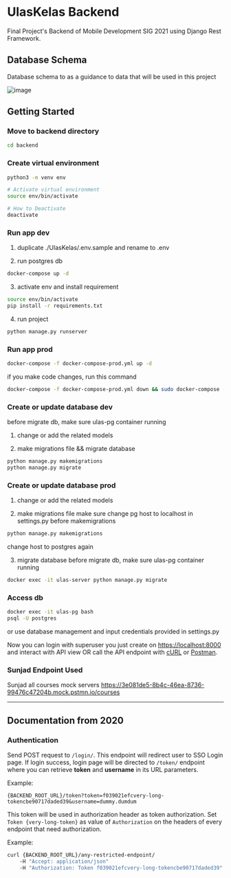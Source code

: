 # UlasKelas Backend

Final Project's Backend of Mobile Development SIG 2021 using Django Rest Framework.



## Database Schema

Database schema to as a guidance to data that will be used in this project

![image](https://user-images.githubusercontent.com/41831375/140859530-1576ebcf-9a2b-47ce-8f9d-c593195f2eff.png)

## Getting Started

### Move to backend directory

```bash
cd backend
```

### Create virtual environment

```bash
python3 -m venv env

# Activate virtual environment
source env/bin/activate

# How to Deactivate
deactivate
```

### Run app dev

1. duplicate ./UlasKelas/.env.sample and rename to .env

2. run postgres db
```bash
docker-compose up -d
```

3. activate env and install requirement
```bash
source env/bin/activate
pip install -r requirements.txt
```

4. run project
```bash
python manage.py runserver
```

### Run app prod

```bash
docker-compose -f docker-compose-prod.yml up -d
```

if you make code changes, run this command

```bash
docker-compose -f docker-compose-prod.yml down && sudo docker-compose -f docker-compose-prod.yml build && docker-compose -f docker-compose-prod.yml up -d
```

### Create or update database dev

before migrate db, make sure ulas-pg container running

1. change or add the related models

2. make migrations file && migrate database
```bash
python manage.py makemigrations
python manage.py migrate
```

### Create or update database prod

1. change or add the related models

2. make migrations file
make sure change pg host to localhost in settings.py before makemigrations
```bash
python manage.py makemigrations
```
change host to postgres again

3. migrate database
before migrate db, make sure ulas-pg container running

```bash
docker exec -it ulas-server python manage.py migrate
```

### Access db

```bash
docker exec -it ulas-pg bash
psql -U postgres
```

or use database management and input credentials provided in settings.py

Now you can login with superuser you just create on <https://localhost:8000> and interact with API view OR call the API endpoint with [cURL](https://curl.haxx.se/) or [Postman](https://www.postman.com/).

### Sunjad Endpoint Used

Sunjad all courses mock servers
https://3e081de5-8b4c-46ea-8736-99476c47204b.mock.pstmn.io/courses 


-------

## Documentation from 2020

### Authentication

Send POST request to `/login/`. This endpoint will redirect user to SSO Login page. If login success, login page will be directed to `/token/` endpoint where you can retrieve **token** and **username** in its URL parameters.

Example:

```
{BACKEND_ROOT_URL}/token?token=f039021efcvery-long-tokencbe90717daded39&username=dummy.dumdum
```

This token will be used in authorization header as token authorization. Set `Token {very-long-token}` as value of `Authorization` on the headers of every endpoint that need authorization.

Example:

```bash
curl {BACKEND_ROOT_URL}/any-restricted-endpoint/
    -H "Accept: application/json"
    -H "Authorization: Token f039021efcvery-long-tokencbe90717daded39"
```